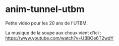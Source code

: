 # anim-tunnel-utbm
Petite vidéo pour les 20 ans de l'UTBM.

La musique de la soupe aux choux vient d'ici : https://www.youtube.com/watch?v=UBBOe6T2wdY

